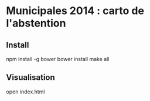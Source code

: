 Municipales 2014 : carto de l'abstention
===============

## Install
npm install -g bower
bower install
make all

## Visualisation
open index.html
